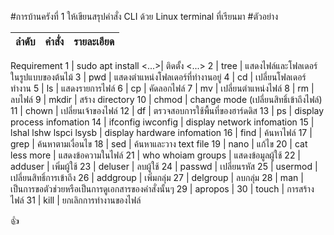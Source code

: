  #การบ้านครังที่ 1
 ให้เขียนสรุปคำสั่ง CLI ด้วย Linux terminal ที่เรียนมา
 #ตัวอย่าง
 
 ลำดับ  |  คำสั่ง | รายละเอียด
 ----- |  ----- |-----
 Requirement
 1 | sudo apt install <...>| ติดตั้ง <...>
 2 | tree | แสดงไฟล์และโฟลเดอร์ในรูปแบบของต้นไม้
 3 | pwd | แสดงตำแหน่งโฟลเดอร์ที่ทำงานอยู่
 4 | cd | เปลี่ยนโฟลเดอร์ทำงาน
 5 | ls | แสดงรายการไฟล์
 6 | cp | คัดลอกไฟล์
 7 | mv | เปลี่ยนตำแหน่งไฟล์
 8 | rm | ลบไฟล์
 9 | mkdir | สร้าง directory
 10 | chmod | change mode (เปลี่ยนสิทธิ์เข้าถึงไฟล์)
 11 | chown | เปลี่ยนเจ้าของไฟล์
 12 | df | ตรวจสอบการใช้พื้นที่ของฮาร์ดดิส
 13 | ps | display process infomation
 14 | ifconfig iwconfig | display network infomation
 15 | lshal lshw lspci lsysb | display hardware infomation
 16 | find | ค้นหาไฟล์
 17 | grep | ค้นหาตามเงื่อนไข
 18 | sed | ค้นหาและวาง text file
 19 | nano | แก้ไข
 20 | cat less more | แสดงข้อความในไฟล์
 21 | who whoiam groups | แสดงข้อมูลผู้ใช้
 22 | adduser | เพิ่มผู้ใช้
 23 | deluser | ลบผู้ใช้
 24 | passwd | เปลี่ยนรหัส
 25 | usermod | เปลี่ยนสิทธิ์การเข้าถึง
 26 | addgroup | เพิ่มกลุ่ม
 27 | delgroup | ลบกลุ่ม
 28 | man | เป็นการขอตัวช่วยหรือเป็นการดูเอกสารของคำสั่งนั้นๆ
 29 | apropos |
 30 | touch | การสร้างไฟล์
 31 | kill | ยกเลิกการทำงานของไฟล์
 
:+1:
